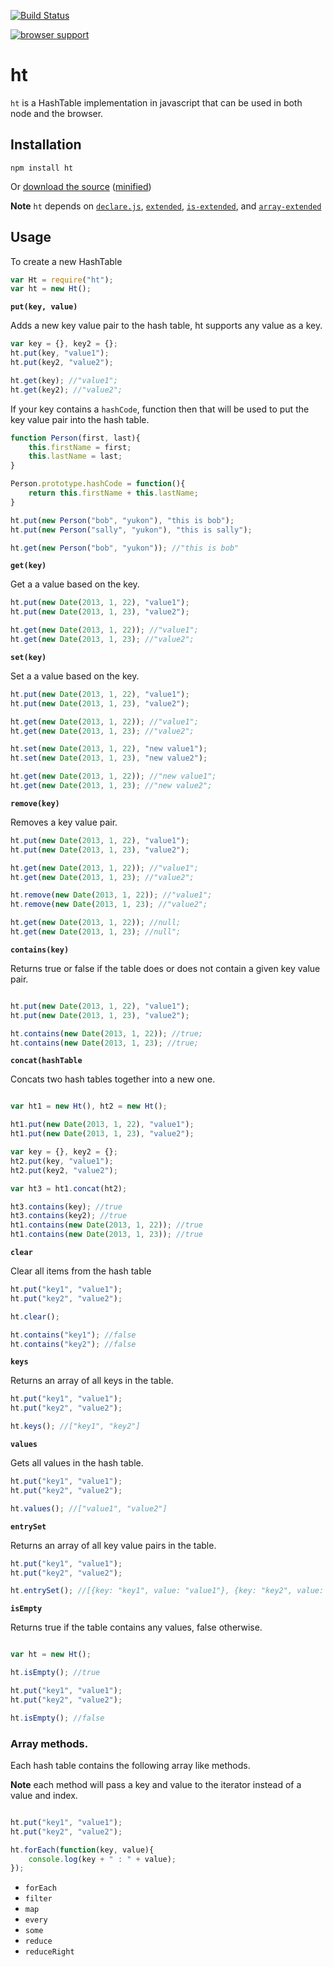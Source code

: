 [![Build Status](https://travis-ci.org/doug-martin/ht.png?branch=master)](https://travis-ci.org/doug-martin/ht)

[![browser support](http://ci.testling.com/doug-martin/ht.png)](http://ci.testling.com/doug-martin/ht)

# ht

`ht` is a HashTable implementation in javascript that can be used in both node and the browser.

## Installation

```
npm install ht
```

Or [download the source](https://raw.github.com/doug-martin/ht/master/index.js) ([minified](https://raw.github.com/doug-martin/ht/master/ht.min.js))

**Note** `ht` depends on [`declare.js`](https://github.com/doug-martin/declare.js), [`extended`](https://github.com/doug-martin/extended), [`is-extended`](https://github.com/doug-martin/is-extended), and [`array-extended`](https://github.com/doug-martin/array-extended)

## Usage

To create a new HashTable

```javascript
var Ht = require("ht");
var ht = new Ht();
```

**`put(key, value)`**

Adds a new key value pair to the hash table, ht supports any value as a key.

```javascript
var key = {}, key2 = {};
ht.put(key, "value1");
ht.put(key2, "value2");

ht.get(key); //"value1";
ht.get(key2); //"value2";
```

If your key contains a `hashCode`, function then that will be used to put the key value pair into the hash table.

```javascript
function Person(first, last){
    this.firstName = first;
    this.lastName = last;
}

Person.prototype.hashCode = function(){
    return this.firstName + this.lastName;
}

ht.put(new Person("bob", "yukon"), "this is bob");
ht.put(new Person("sally", "yukon"), "this is sally");

ht.get(new Person("bob", "yukon")); //"this is bob"

```


**`get(key)`**

Get a a value based on the key.

```javascript
ht.put(new Date(2013, 1, 22), "value1");
ht.put(new Date(2013, 1, 23), "value2");

ht.get(new Date(2013, 1, 22)); //"value1";
ht.get(new Date(2013, 1, 23); //"value2";
```

**`set(key)`**

Set a a value based on the key.

```javascript
ht.put(new Date(2013, 1, 22), "value1");
ht.put(new Date(2013, 1, 23), "value2");

ht.get(new Date(2013, 1, 22)); //"value1";
ht.get(new Date(2013, 1, 23); //"value2";

ht.set(new Date(2013, 1, 22), "new value1");
ht.set(new Date(2013, 1, 23), "new value2");

ht.get(new Date(2013, 1, 22)); //"new value1";
ht.get(new Date(2013, 1, 23); //"new value2";

```

**`remove(key)`**

Removes a key value pair.

```javascript
ht.put(new Date(2013, 1, 22), "value1");
ht.put(new Date(2013, 1, 23), "value2");

ht.get(new Date(2013, 1, 22)); //"value1";
ht.get(new Date(2013, 1, 23); //"value2";

ht.remove(new Date(2013, 1, 22)); //"value1";
ht.remove(new Date(2013, 1, 23); //"value2";

ht.get(new Date(2013, 1, 22)); //null;
ht.get(new Date(2013, 1, 23); //null";
```

**`contains(key)`**

Returns true or false if the table does or does not contain a given key value pair.

```javascript

ht.put(new Date(2013, 1, 22), "value1");
ht.put(new Date(2013, 1, 23), "value2");

ht.contains(new Date(2013, 1, 22)); //true;
ht.contains(new Date(2013, 1, 23); //true;

```

**`concat(hashTable`**

Concats two hash tables together into a new one.

```javascript

var ht1 = new Ht(), ht2 = new Ht();

ht1.put(new Date(2013, 1, 22), "value1");
ht1.put(new Date(2013, 1, 23), "value2");

var key = {}, key2 = {};
ht2.put(key, "value1");
ht2.put(key2, "value2");

var ht3 = ht1.concat(ht2);

ht3.contains(key); //true
ht3.contains(key2); //true
ht1.contains(new Date(2013, 1, 22)); //true
ht1.contains(new Date(2013, 1, 23)); //true
```

**`clear`**

Clear all items from the hash table

```javascript
ht.put("key1", "value1");
ht.put("key2", "value2");

ht.clear();

ht.contains("key1"); //false
ht.contains("key2"); //false

```

**`keys`**

Returns an array of all keys in the table.

```javascript
ht.put("key1", "value1");
ht.put("key2", "value2");

ht.keys(); //["key1", "key2"]

```

**`values`**

Gets all values in the hash table.

```javascript
ht.put("key1", "value1");
ht.put("key2", "value2");

ht.values(); //["value1", "value2"]

```

**`entrySet`**

Returns an array of all key value pairs in the table.

```javascript
ht.put("key1", "value1");
ht.put("key2", "value2");

ht.entrySet(); //[{key: "key1", value: "value1"}, {key: "key2", value: "value2"}]

```

**`isEmpty`**

Returns true if the table contains any values, false otherwise.

```javascript

var ht = new Ht();

ht.isEmpty(); //true

ht.put("key1", "value1");
ht.put("key2", "value2");

ht.isEmpty(); //false
```

### Array methods.

Each hash table contains the following array like methods.

**Note** each method will pass a key and value to the iterator instead of a value and index.

```javascript

ht.put("key1", "value1");
ht.put("key2", "value2");

ht.forEach(function(key, value){
    console.log(key + " : " + value);
});


```

* `forEach`
* `filter`
* `map`
* `every`
* `some`
* `reduce`
* `reduceRight`
